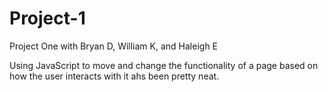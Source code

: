 # Project-1
Project One with Bryan D, William K, and Haleigh E

Using JavaScript to move and change the functionality of a page based on how the user interacts with it ahs been pretty neat.
